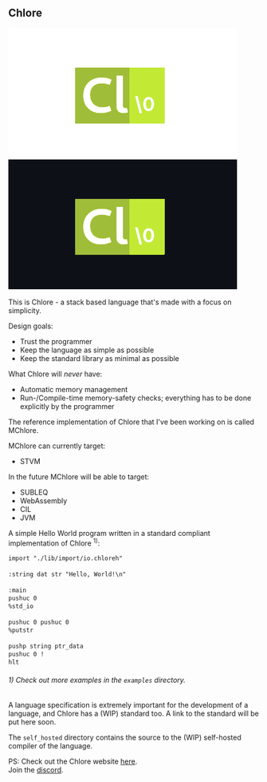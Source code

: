 Chlore
----

![Chlore logo](./chlore-logo-github-light.png#gh-light-mode-only)
![Chlore logo](./chlore-logo-github-dark.png#gh-dark-mode-only)

This is Chlore - a stack based language that's made with a focus on simplicity.

Design goals:
- Trust the programmer
- Keep the language as simple as possible
- Keep the standard library as minimal as possible

What Chlore will *never* have:
- Automatic memory management
- Run-/Compile-time memory-safety checks; everything has to be done explicitly by the programmer

The reference implementation of Chlore that I've been working on is called MChlore.

MChlore can currently target:
- STVM

In the future MChlore will be able to target:
- SUBLEQ
- WebAssembly
- CIL
- JVM

A simple Hello World program written in a standard compliant implementation of Chlore <sup>1)</sup>:

````
import "./lib/import/io.chloreh"

:string dat str "Hello, World!\n"

:main
pushuc 0
%std_io

pushuc 0 pushuc 0
%putstr

pushp string ptr_data
pushuc 0 !
hlt
````

###### 1) Check out more examples in the `examples` directory. ######

A language specification is extremely important for the development of a language, and Chlore has a (WIP) standard too. A link to the standard will be put here soon.

The `self_hosted` directory contains the source to the (WIP) self-hosted compiler of the language.

PS: Check out the Chlore website [here](https://trap-representation.github.io/Chlore/).  
Join the [discord](https://discord.gg/5FCpR5eZyp).
